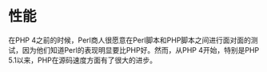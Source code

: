 # 性能

在PHP 4之前的时候，Perl商人很愿意在Perl脚本和PHP脚本之间进行面对面的测试，因为他们知道Perl的表现明显要比PHP好。然而，从PHP 4开始，特别是PHP 5.1以来，PHP在源码速度方面有了很大的进步。
